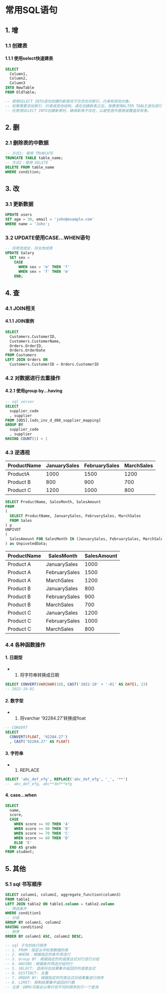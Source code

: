 # 常用SQL语句

## 1. 增
### 1.1 创建表
#### 1.1.1 使用select快速建表
```sql
SELECT
  Column1,
  Column2,
  Column3
INTO NewTable
FROM OldTable;

-- 使用SELECT INTO语句创建的新表将不包含任何索引、约束和其他对象。
-- 如果需要添加索引、约束或其他结构，请在创建新表之后，按需使用ALTER TABLE语句进行修改。
-- 在使用SELECT INTO创建新表时，确保新表不存在，以避免意外替换或覆盖现有表。
```

## 2. 删
### 2.1 删除表的中数据
```sql
-- 方式1: 使用 TRUNCATE
TRUNCATE TABLE table_name;
-- 方式2：使用 DELETE
DELETE FROM table_name
WHERE condition;
```

## 3. 改
### 3.1 更新数据
```sql
UPDATE users
SET age = 30, email = 'john@example.com'
WHERE name = 'John';
```
### 3.2 UPDATE使用CASE...WHEN语句
```sql
-- 将男改成女，将女改成男
UPDATE Salary
  SET sex = 
    CASE 
      WHEN sex = 'm' THEN 'f'
      WHEN sex = 'f' THEN 'm'
    END;
```
## 4. 查
### 4.1 JOIN相关
#### 4.1.1 JOIN案例
```sql
SELECT
  Customers.CustomerID,
  Customers.CustomerName,
  Orders.OrderID,
  Orders.OrderDate
FROM Customers
LEFT JOIN Orders ON
  Customers.CustomerID = Orders.CustomerID
```
### 4.2 对数据进行去重操作
#### 4.2.1 使用group by...having
```sql
-- sql server
SELECT
  supplier_code
  , supplier
FROM [ODS].[ods_inv_d_d08_supplier_mapping]
GROUP BY
  supplier_code
  , supplier
HAVING COUNT(1) > 1
```
### 4.3 逆透视
| ProductName | JanuarySales | FebruarySales | MarchSales |
| ----------- | ------------ | ------------- | ---------- |
| ProductA    |    1000      |   	1500       |    1200    |
| Product B   |    800       |    900        |	  700     |
| Product C   |    1200      |    1000       |  	800     |

```sql
SELECT ProductName, SalesMonth, SalesAmount
FROM
(
  SELECT ProductName, JanuarySales, FebruarySales, MarchSales
  FROM Sales
) p
UNPIVOT
(
  SalesAmount FOR SalesMonth IN (JanuarySales, FebruarySales, MarchSales)
) as UnpivotedData;
```
| ProductName |	SalesMonth    |  SalesAmount  |
| ----------- | ------------  | ------------- |
| Product A   |	JanuarySales	|     1000      |
| Product A   |	FebruarySales	|     1500      |
| Product A   |	MarchSales	  |     1200      |
| Product B   |	JanuarySales	|     800       |
| Product B   |	FebruarySales	|     900       |
| Product B   |	MarchSales	  |     700       |
| Product C   |	JanuarySales	|     1200      |
| Product C   |	FebruarySales	|     1000      |
| Product C   |	MarchSales	  |     800       |


### 4.4 各种函数操作
#### 1. 日期型
- 1. 将字符串转换成日期
```sql
SELECT CONVERT(VARCHAR(10), CAST('2022-10' + '-01' AS DATE), 23)
-- 2022-10-01
```
#### 2. 数字型
- 1. 将varchar '92284.27'转换成float
```sql
-- CONVERT
SELECT
  CONVERT(FLOAT, '92284.27')
  , CAST('92284.27' AS FLOAT)
```
#### 3. 字符串
- 1. REPLACE
```sql
SELECT 'abc_def_efg', REPLACE('abc_def_efg', '_', '**')
--  abc_def_efg, abc**def**efg
```
#### 4. case...when
```sql
SELECT
  name,
  score,
  CASE 
    WHEN score >= 90 THEN 'A'
    WHEN score >= 80 THEN 'B'
    WHEN score >= 70 THEN 'C'
    WHEN score >= 60 THEN 'D'
    ELSE 'E'
  END AS grade
FROM student;
```

## 5. 其他
### 5.1 sql 书写顺序
```sql
SELECT column1, column2, aggregate_function(column3)
FROM table1
LEFT JOIN table2 ON table1.column = table2.column
-- 筛选条件
WHERE condition1
-- 分组
GROUP BY column1, column2
HAVING condition2
-- 排序
ORDER BY column1 ASC, column2 DESC;

-- sql 子句的执行顺序
-- 1. FROM：指定从中检索数据的表
-- 2. WHERE：根据指定的条件筛选行
-- 3. Group BY：根据指定的列或表达式对行进行分组
-- 4. HAVING：根据条件筛选分组的行
-- 5. SELECT: 选择将在结果集中返回的列或表达式
-- 6. DISTINCT: 去重
-- 7. ORDER BY: 根据指定的列表达式对结果集进行排序
-- 8. LIMIT: 限制结果集中返回的行数
-- 注意：DBMS可能会以等价但不同的顺序执行一个查询
```


